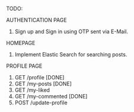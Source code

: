 TODO:

AUTHENTICATION PAGE
1. Sign up and Sign in using OTP sent via E-Mail.

HOMEPAGE
1. Implement Elastic Search for searching posts.

PROFILE PAGE
1. GET /profile [DONE]
2. GET /my-posts [DONE]
3. GET /my-liked
4. GET /my-commented [DONE]
5. POST /update-profile


